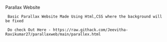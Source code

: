 Parallax Website

     Basic Parallax Website Made Using Html,CSS where the background will be fixed 

     Do check Out Here - https://raw.githack.com/Jeevitha-Ravikumar27/parallaxweb/main/parallex.html
